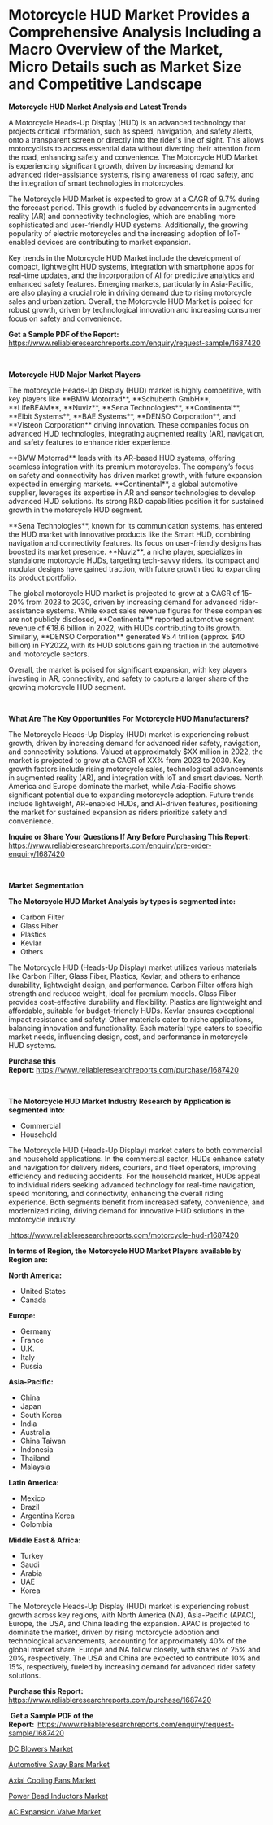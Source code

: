 <p><h1>Motorcycle HUD Market Provides a Comprehensive Analysis Including a Macro Overview of the Market, Micro Details such as Market Size and Competitive Landscape</h1></p><p><strong>Motorcycle HUD Market Analysis and Latest Trends</strong></p>
<p><p>A Motorcycle Heads-Up Display (HUD) is an advanced technology that projects critical information, such as speed, navigation, and safety alerts, onto a transparent screen or directly into the rider's line of sight. This allows motorcyclists to access essential data without diverting their attention from the road, enhancing safety and convenience. The Motorcycle HUD Market is experiencing significant growth, driven by increasing demand for advanced rider-assistance systems, rising awareness of road safety, and the integration of smart technologies in motorcycles.</p><p>The Motorcycle HUD Market is expected to grow at a CAGR of 9.7% during the forecast period. This growth is fueled by advancements in augmented reality (AR) and connectivity technologies, which are enabling more sophisticated and user-friendly HUD systems. Additionally, the growing popularity of electric motorcycles and the increasing adoption of IoT-enabled devices are contributing to market expansion.</p><p>Key trends in the Motorcycle HUD Market include the development of compact, lightweight HUD systems, integration with smartphone apps for real-time updates, and the incorporation of AI for predictive analytics and enhanced safety features. Emerging markets, particularly in Asia-Pacific, are also playing a crucial role in driving demand due to rising motorcycle sales and urbanization. Overall, the Motorcycle HUD Market is poised for robust growth, driven by technological innovation and increasing consumer focus on safety and convenience.</p></p>
<p><strong>Get a Sample PDF of the Report:&nbsp;</strong> <a href="https://www.reliableresearchreports.com/enquiry/request-sample/1687420?utm_campaign=12&utm_medium=2&utm_source=Github&utm_content=ia&utm_term=21012025&utm_id=motorcycle-hud">https://www.reliableresearchreports.com/enquiry/request-sample/1687420</a></p>
<p>&nbsp;</p>
<p><strong>Motorcycle HUD Major Market Players</strong></p>
<p><p>The motorcycle Heads-Up Display (HUD) market is highly competitive, with key players like **BMW Motorrad**, **Schuberth GmbH**, **LifeBEAM**, **Nuviz**, **Sena Technologies**, **Continental**, **Elbit Systems**, **BAE Systems**, **DENSO Corporation**, and **Visteon Corporation** driving innovation. These companies focus on advanced HUD technologies, integrating augmented reality (AR), navigation, and safety features to enhance rider experience.</p><p>**BMW Motorrad** leads with its AR-based HUD systems, offering seamless integration with its premium motorcycles. The company’s focus on safety and connectivity has driven market growth, with future expansion expected in emerging markets. **Continental**, a global automotive supplier, leverages its expertise in AR and sensor technologies to develop advanced HUD solutions. Its strong R&D capabilities position it for sustained growth in the motorcycle HUD segment.</p><p>**Sena Technologies**, known for its communication systems, has entered the HUD market with innovative products like the Smart HUD, combining navigation and connectivity features. Its focus on user-friendly designs has boosted its market presence. **Nuviz**, a niche player, specializes in standalone motorcycle HUDs, targeting tech-savvy riders. Its compact and modular designs have gained traction, with future growth tied to expanding its product portfolio.</p><p>The global motorcycle HUD market is projected to grow at a CAGR of 15-20% from 2023 to 2030, driven by increasing demand for advanced rider-assistance systems. While exact sales revenue figures for these companies are not publicly disclosed, **Continental** reported automotive segment revenue of €18.6 billion in 2022, with HUDs contributing to its growth. Similarly, **DENSO Corporation** generated ¥5.4 trillion (approx. $40 billion) in FY2022, with its HUD solutions gaining traction in the automotive and motorcycle sectors.</p><p>Overall, the market is poised for significant expansion, with key players investing in AR, connectivity, and safety to capture a larger share of the growing motorcycle HUD segment.</p></p>
<p>&nbsp;</p>
<p><strong>What Are The Key Opportunities For Motorcycle HUD Manufacturers?</strong></p>
<p><p>The Motorcycle Heads-Up Display (HUD) market is experiencing robust growth, driven by increasing demand for advanced rider safety, navigation, and connectivity solutions. Valued at approximately $XX million in 2022, the market is projected to grow at a CAGR of XX% from 2023 to 2030. Key growth factors include rising motorcycle sales, technological advancements in augmented reality (AR), and integration with IoT and smart devices. North America and Europe dominate the market, while Asia-Pacific shows significant potential due to expanding motorcycle adoption. Future trends include lightweight, AR-enabled HUDs, and AI-driven features, positioning the market for sustained expansion as riders prioritize safety and convenience.</p></p>
<p><strong>Inquire or Share Your Questions If Any Before Purchasing This Report:</strong> <a href="https://www.reliableresearchreports.com/enquiry/pre-order-enquiry/1687420?utm_campaign=12&utm_medium=2&utm_source=Github&utm_content=ia&utm_term=21012025&utm_id=motorcycle-hud">https://www.reliableresearchreports.com/enquiry/pre-order-enquiry/1687420</a></p>
<p>&nbsp;</p>
<p><strong>Market Segmentation</strong></p>
<p><strong>The Motorcycle HUD Market Analysis by types is segmented into:</strong></p>
<p><ul><li>Carbon Filter</li><li>Glass Fiber</li><li>Plastics</li><li>Kevlar</li><li>Others</li></ul></p>
<p><p>The Motorcycle HUD (Heads-Up Display) market utilizes various materials like Carbon Filter, Glass Fiber, Plastics, Kevlar, and others to enhance durability, lightweight design, and performance. Carbon Filter offers high strength and reduced weight, ideal for premium models. Glass Fiber provides cost-effective durability and flexibility. Plastics are lightweight and affordable, suitable for budget-friendly HUDs. Kevlar ensures exceptional impact resistance and safety. Other materials cater to niche applications, balancing innovation and functionality. Each material type caters to specific market needs, influencing design, cost, and performance in motorcycle HUD systems.</p></p>
<p><strong>Purchase this Report:&nbsp;</strong><a href="https://www.reliableresearchreports.com/purchase/1687420?utm_campaign=12&utm_medium=2&utm_source=Github&utm_content=ia&utm_term=21012025&utm_id=motorcycle-hud">https://www.reliableresearchreports.com/purchase/1687420</a></p>
<p>&nbsp;</p>
<p><strong>The Motorcycle HUD Market Industry Research by Application is segmented into:</strong></p>
<p><ul><li>Commercial</li><li>Household</li></ul></p>
<p><p>The Motorcycle HUD (Heads-Up Display) market caters to both commercial and household applications. In the commercial sector, HUDs enhance safety and navigation for delivery riders, couriers, and fleet operators, improving efficiency and reducing accidents. For the household market, HUDs appeal to individual riders seeking advanced technology for real-time navigation, speed monitoring, and connectivity, enhancing the overall riding experience. Both segments benefit from increased safety, convenience, and modernized riding, driving demand for innovative HUD solutions in the motorcycle industry.</p></p>
<p><a href="https://www.reliableresearchreports.com/motorcycle-hud-r1687420?utm_campaign=12&utm_medium=2&utm_source=Github&utm_content=ia&utm_term=21012025&utm_id=motorcycle-hud">&nbsp;https://www.reliableresearchreports.com/motorcycle-hud-r1687420</a></p>
<p><strong>In terms of Region, the Motorcycle HUD Market Players available by Region are:</strong></p>
<p>
    <p> <strong> North America: </strong>
        <ul>
            <li>United States</li>
            <li>Canada</li>
        </ul>
        </p> 
    <p> <strong> Europe: </strong>
        <ul>
            <li>Germany</li>
            <li>France</li>
            <li>U.K.</li>
            <li>Italy</li>
            <li>Russia</li>
        </ul>
        </p> 
    <p> <strong> Asia-Pacific: </strong>
        <ul>
            <li>China</li>
            <li>Japan</li>
            <li>South Korea</li>
            <li>India</li>
            <li>Australia</li>
            <li>China Taiwan</li>
            <li>Indonesia</li>
            <li>Thailand</li>
            <li>Malaysia</li>
        </ul>
        </p> 
    <p> <strong> Latin America: </strong>
        <ul>
            <li>Mexico</li>
            <li>Brazil</li>
            <li>Argentina Korea</li>
            <li>Colombia</li>
        </ul>
        </p> 
    <p> <strong> Middle East & Africa: </strong>
        <ul>
            <li>Turkey</li>
            <li>Saudi</li>
            <li>Arabia</li>
            <li>UAE</li>
            <li>Korea</li>
        </ul>
    </p>
    </p>
<p><p>The Motorcycle Heads-Up Display (HUD) market is experiencing robust growth across key regions, with North America (NA), Asia-Pacific (APAC), Europe, the USA, and China leading the expansion. APAC is projected to dominate the market, driven by rising motorcycle adoption and technological advancements, accounting for approximately 40% of the global market share. Europe and NA follow closely, with shares of 25% and 20%, respectively. The USA and China are expected to contribute 10% and 15%, respectively, fueled by increasing demand for advanced rider safety solutions.</p></p>
<p><strong>Purchase this Report: </strong><a href="https://www.reliableresearchreports.com/purchase/1687420?utm_campaign=12&utm_medium=2&utm_source=Github&utm_content=ia&utm_term=21012025&utm_id=motorcycle-hud">https://www.reliableresearchreports.com/purchase/1687420</a></p>
<p>&nbsp;<strong>Get a Sample PDF of the Report:&nbsp;&nbsp;</strong><a href="https://www.reliableresearchreports.com/enquiry/request-sample/1687420?utm_campaign=12&utm_medium=2&utm_source=Github&utm_content=ia&utm_term=21012025&utm_id=motorcycle-hud">https://www.reliableresearchreports.com/enquiry/request-sample/1687420</a></p>
<p><strong></strong></p>
<p><p><a href="https://www.linkedin.com/pulse/46-cagr-forecast-thedc-blowers-market-from-2025-2032to-8ft9f?utm_campaign=12&utm_medium=2&utm_source=Github&utm_content=ia&utm_term=21012025&utm_id=motorcycle-hud">DC Blowers Market</a></p><p><a href="https://github.com/GenaGaines34/Market-Research-Report-List-1/blob/main/automotive-sway-bars-market.md?utm_campaign=12&utm_medium=2&utm_source=Github&utm_content=ia&utm_term=21012025&utm_id=motorcycle-hud">Automotive Sway Bars Market</a></p><p><a href="https://www.linkedin.com/pulse/explosive-growth-axial-cooling-fans-market-global-rq0yc?utm_campaign=12&utm_medium=2&utm_source=Github&utm_content=ia&utm_term=21012025&utm_id=motorcycle-hud">Axial Cooling Fans Market</a></p><p><a href="https://www.linkedin.com/pulse/whats-fueling-power-bead-inductors-markets-growth-103-cagr-vhfdf?utm_campaign=12&utm_medium=2&utm_source=Github&utm_content=ia&utm_term=21012025&utm_id=motorcycle-hud">Power Bead Inductors Market</a></p><p><a href="https://github.com/JakirUddin511/Market-Research-Report-List-1/blob/main/ac-expansion-valve-market.md?utm_campaign=12&utm_medium=2&utm_source=Github&utm_content=ia&utm_term=21012025&utm_id=motorcycle-hud">AC Expansion Valve Market</a></p></p>
